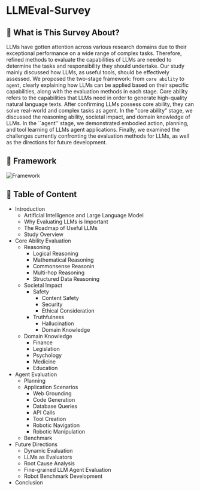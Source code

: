 # LLMEval-Survey

## 📌 What is This Survey About?
LLMs have gotten attention across various research domains due to their exceptional performance on a wide range of complex tasks. Therefore, refined methods to evaluate the capabilities of LLMs are needed to determine the tasks and responsibility they should undertake. Our study mainly discussed how LLMs, as useful tools, should be effectively assessed. We proposed the two-stage framework: from ``core ability`` to ``agent``, clearly explaining how LLMs can be applied based on their specific capabilities, along with the evaluation methods in each stage. Core ability refers to the capabilities that LLMs need in order to generate high-quality natural language texts. After confirming LLMs possess core ability, they can solve real-world and complex tasks as agent. In the "core ability" stage, we discussed the reasoning ability, societal impact, and domain knowledge of LLMs. In the ``agent'' stage, we demonstrated embodied action, planning, and tool learning of LLMs agent applications. Finally, we examined the challenges currently confronting the evaluation methods for LLMs, as well as the directions for future development.

## 🤖 Framework 
![Framework](https://i.imgur.com/linktoimage.jpg)

## 📖 Table of Content

* Introduction
    * Artificial Intelligence and Large Language Model
    * Why Evaluating LLMs is Important
    * The Roadmap of Useful LLMs
    * Study Overview
* Core Ability Evaluation
   * Reasoning 
        * Logical Reasoning
        * Mathematical Reasoning
        * Commonsense Reasonin
        * Multi-hop Reasoning
        * Structured Data Reasoning
    * Societal Impact
      * Safety
         * Content Safety
         * Security
         * Ethical Consideration
      * Truthfulness
         * Hallucination
         * Domain Knowledge
   * Domain Knowledge
      * Finance
      * Legislation
      * Psychology
      * Medicine
      * Education
 * Agent Evaluation
   * Planning
   * Application Scenarios
      * Web Grounding
      * Code Generation
      * Database Queries
      * API Calls
      * Tool Creation
      * Robotic Navigation
      * Robotic Manipulation 
   *  Benchmark
* Future Directions
   * Dynamic Evaluation
   * LLMs as Evaluators
   * Root Cause Analysis
   * Fine-grained LLM Agent Evaluation
   * Robot Benchmark Development
* Conclusion
